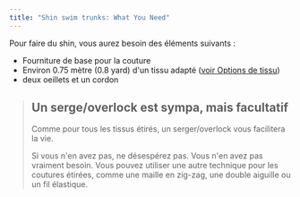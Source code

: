 ```yaml
---
title: "Shin swim trunks: What You Need"
---
```


Pour faire du shin, vous aurez besoin des éléments suivants :

- Fourniture de base pour la couture
- Environ 0.75 mètre (0.8 yard) d'un tissu adapté ([voir Options de tissu](/docs/patterns/shin/fabric))
- deux oeillets et un cordon

> ## Un serge/overlock est sympa, mais facultatif
> 
> Comme pour tous les tissus étirés, un serger/overlock vous facilitera la vie.
> 
> Si vous n'en avez pas, ne désespérez pas. Vous n'en avez pas vraiment besoin. Vous pouvez utiliser une autre technique pour les coutures étirées, comme une maille en zig-zag, une double aiguille ou un fil élastique.
